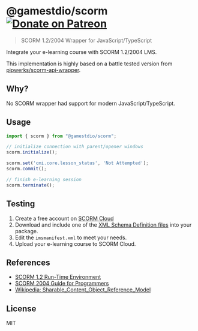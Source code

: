 # @gamestdio/scorm <a href="https://patreon.com/endel" title="Donate to this project using Patreon"><img src="https://img.shields.io/badge/endpoint.svg?url=https%3A%2F%2Fshieldsio-patreon.herokuapp.com%2Fendel&style=for-the-badge" alt="Donate on Patreon"/></a>

> SCORM 1.2/2004 Wrapper for JavaScript/TypeScript

Integrate your e-learning course with SCORM 1.2/2004 LMS.

This implementation is highly based on a battle tested version from
[pipwerks/scorm-api-wrapper](https://github.com/pipwerks/scorm-api-wrapper).

## Why?

No SCORM wrapper had support for modern JavaScript/TypeScript.

## Usage

```typescript
import { scorm } from "@gamestdio/scorm";

// initialize connection with parent/opener windows
scorm.initialize();

scorm.set('cmi.core.lesson_status', 'Not Attempted');
scorm.commit();

// finish e-learning session
scorm.terminate();
```

## Testing

1. Create a free account on [SCORM Cloud](https://cloud.scorm.com)
2. Download and include one of the [XML Schema Definition files](https://scorm.com/scorm-explained/technical-scorm/content-packaging/xml-schema-definition-files/) into your package.
3. Edit the `imsmanifest.xml` to meet your needs.
4. Upload your e-learning course to SCORM Cloud.

## References

- [SCORM 1.2 Run-Time Environment](http://xml.coverpages.org/SCORM-12-RunTimeEnv.pdf)
- [SCORM 2004 Guide for Programmers](https://www.adlnet.gov/public/uploads/SCORM_Users_Guide_for_Programmers.pdf)
- [Wikipedia: Sharable_Content_Object_Reference_Model](https://en.wikipedia.org/wiki/Sharable_Content_Object_Reference_Model)

## License

MIT
